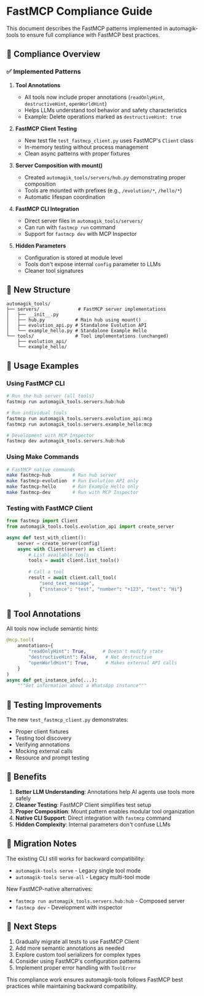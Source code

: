 # FastMCP Compliance Guide

This document describes the FastMCP patterns implemented in automagik-tools to ensure full compliance with FastMCP best practices.

## 🎯 Compliance Overview

### ✅ Implemented Patterns

1. **Tool Annotations**
   - All tools now include proper annotations (`readOnlyHint`, `destructiveHint`, `openWorldHint`)
   - Helps LLMs understand tool behavior and safety characteristics
   - Example: Delete operations marked as `destructiveHint: true`

2. **FastMCP Client Testing**
   - New test file `test_fastmcp_client.py` uses FastMCP's `Client` class
   - In-memory testing without process management
   - Clean async patterns with proper fixtures

3. **Server Composition with mount()**
   - Created `automagik_tools/servers/hub.py` demonstrating proper composition
   - Tools are mounted with prefixes (e.g., `/evolution/*`, `/hello/*`)
   - Automatic lifespan coordination

4. **FastMCP CLI Integration**
   - Direct server files in `automagik_tools/servers/`
   - Can run with `fastmcp run` command
   - Support for `fastmcp dev` with MCP Inspector

5. **Hidden Parameters**
   - Configuration is stored at module level
   - Tools don't expose internal `config` parameter to LLMs
   - Cleaner tool signatures

## 📁 New Structure

```
automagik_tools/
├── servers/              # FastMCP server implementations
│   ├── __init__.py
│   ├── hub.py           # Main hub using mount()
│   ├── evolution_api.py # Standalone Evolution API
│   └── example_hello.py # Standalone Example Hello
└── tools/               # Tool implementations (unchanged)
    ├── evolution_api/
    └── example_hello/
```

## 🚀 Usage Examples

### Using FastMCP CLI

```bash
# Run the hub server (all tools)
fastmcp run automagik_tools.servers.hub:hub

# Run individual tools
fastmcp run automagik_tools.servers.evolution_api:mcp
fastmcp run automagik_tools.servers.example_hello:mcp

# Development with MCP Inspector
fastmcp dev automagik_tools.servers.hub:hub
```

### Using Make Commands

```bash
# FastMCP native commands
make fastmcp-hub        # Run hub server
make fastmcp-evolution  # Run Evolution API only
make fastmcp-hello      # Run Example Hello only
make fastmcp-dev        # Run with MCP Inspector
```

### Testing with FastMCP Client

```python
from fastmcp import Client
from automagik_tools.tools.evolution_api import create_server

async def test_with_client():
    server = create_server(config)
    async with Client(server) as client:
        # List available tools
        tools = await client.list_tools()
        
        # Call a tool
        result = await client.call_tool(
            "send_text_message",
            {"instance": "test", "number": "+123", "text": "Hi"}
        )
```

## 🔧 Tool Annotations

All tools now include semantic hints:

```python
@mcp.tool(
    annotations={
        "readOnlyHint": True,      # Doesn't modify state
        "destructiveHint": False,   # Not destructive
        "openWorldHint": True,      # Makes external API calls
    }
)
async def get_instance_info(...):
    """Get information about a WhatsApp instance"""
```

## 🧪 Testing Improvements

The new `test_fastmcp_client.py` demonstrates:
- Proper client fixtures
- Testing tool discovery
- Verifying annotations
- Mocking external calls
- Resource and prompt testing

## 🎨 Benefits

1. **Better LLM Understanding**: Annotations help AI agents use tools more safely
2. **Cleaner Testing**: FastMCP Client simplifies test setup
3. **Proper Composition**: Mount pattern enables modular tool organization
4. **Native CLI Support**: Direct integration with `fastmcp` command
5. **Hidden Complexity**: Internal parameters don't confuse LLMs

## 🔄 Migration Notes

The existing CLI still works for backward compatibility:
- `automagik-tools serve` - Legacy single tool mode
- `automagik-tools serve-all` - Legacy multi-tool mode

New FastMCP-native alternatives:
- `fastmcp run automagik_tools.servers.hub:hub` - Composed server
- `fastmcp dev` - Development with inspector

## 🚦 Next Steps

1. Gradually migrate all tests to use FastMCP Client
2. Add more semantic annotations as needed
3. Explore custom tool serializers for complex types
4. Consider using FastMCP's configuration patterns
5. Implement proper error handling with `ToolError`

This compliance work ensures automagik-tools follows FastMCP best practices while maintaining backward compatibility.